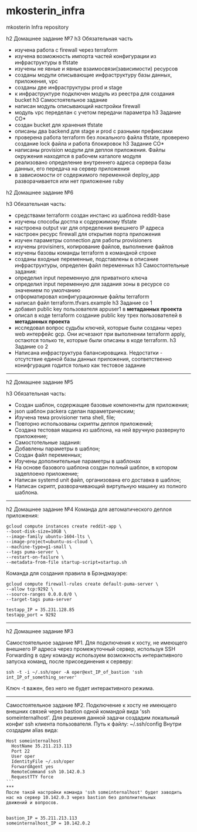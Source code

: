 # mkosterin_infra
mkosterin Infra repository

h2 Домашнее задание №7
h3 Обязательная часть
* изучена работа с firewall через terraform
* изучена возможность импорта частей конфигурации из инфраструктуры в tfstate
* изучены не явные и явные взаимосвязи(зависимости) ресурсов
* созданы модули описывающие инфраструктуру базы данных, приложения, vpc
* созданы две инфраструктуры prod и stage
* к инфраструктуре подключен модуль из реестра для создания bucket
h3 Самостоятельное задание
* написан модуль описывающий настройки firewall
* модуль vpc переделан с учетом передачи параметра
h3 Задание СО*
* создан bucket для хранения tfstate
* описаны два backend для stage и prod с разными префиксами
* проверена работа terraform без локального файла tfstate, проверено создание lock файла и работа блокировок
h3 Задание СО*
* написаны provision модули для деплоя приложения. Файлы окружения находятся в рабочем каталоге модуля
* реализовано определение внутреннего адреса сервера базы данных, его передача на сервер приложения
* в зависиомости от содержимого переменной deploy_app разворачивается или нет приложение ruby
 
h2 Домашнее задание №6

h3 Обязательная часть:
* средствами terraform создан инстанс из шаблона reddit-base
* изучены способы достпа к содержимому tfstate
* настроена output var для определения внешнего IP адреса
* настроен ресурс firewall для открытия порта приложения
* изучен параметры connection для работы provisioners
* изучены provisiners, копирование файлов, выполнение файлов
* изучены базовы команды terraform в командной строке
* созданы входные переменные, подставлены в описание инфраструктуры, определен файл переменных
h3 Самостоятельные задания:
* определил input переменную для приватного ключа
* определил input переменную для задания зоны в ресурсе со значением по умолчанию
* отформатировал конфигурационные файлы terraform
* написал файл terraform.tfvars.example
h3 Задание со 1
* добавил public key пользователя appuser1 в **метаданных проекта**
* описал в коде terraform создание public key трех пользователей в **метаданных проекта**
* исследовал вопрос судьбы ключей, которые были созданы через web интерфейс gcp. Они исчезают при выполнении terraform apply, остаются только те, которые были описаны в коде terraform.
h3 Задание со 2
* Написана инфраструктура балансировщика. Недостатки - отсутствие единой базы данных приложения, соответственно конифгурация годится только как тестовое задание


****
h2 Домашнее задание №5

h3 Обязательная часть:
* Создан шаблон, содержащие базовые компоненты для приложения;
* json шаблон packera сделан параметрическим;
* Изучена тема provisioner типа shell, file;
* Повторно использованы скрипты деплоя приложений;
* Создана тестовая машина из шаблона, на ней вручную развернуто приложение;
* Самостотельные задания:
* Добавлены параметры в шаблон;
* Создан файл переменных;
* Изучены дополнительные параметры в шаблонах
* На основе базового шаблона создан полный шаблон, в котором задеплоено приложение;
* Написан systemd unit файл, организована его доставка в шаблон;
* Написан скрипт, разворачивающий виртульную машину из полного шаблона.


****
h2 Домашнее задание №4
Команда для автоматического деплоя приложения:
```
gcloud compute instances create reddit-app \
--boot-disk-size=10GB \
--image-family ubuntu-1604-lts \
--image-project=ubuntu-os-cloud \
--machine-type=g1-small \
--tags puma-server \
--restart-on-failure \
--metadata-from-file startup-script=startup.sh
```
Команда для создания правила в Брэндмауэре:
```
gcloud compute firewall-rules create default-puma-server \
--allow tcp:9292 \
--source-ranges 0.0.0.0/0 \
--target-tags puma-server

testapp_IP = 35.231.128.85
testapp_port = 9292
```

****
h2 Домашнее задание №3

Самостоятельное задание №1. Для подключения к хосту, не имеющего внешнего IP адреса через промежуточный сервер,
используя SSH Forwarding в одну команду используем возможность интерактивного запуска команд, после присоединения к серверу:
```
ssh -t -i ~/.ssh/oper -A oper@ext_IP_of_bastion 'ssh int_IP_of_something_server'
```
Ключ -t важен, без него не будет интерактивного режима.
***
Самостоятельное задание №2. Подключение к хосту не имеющего внешних связей через bastion одной командой вида 'ssh someinternalhost'.
Для решения данной задачи создадим локальный конфиг ssh клиента пользователя. Путь к файлу:
~/.ssh/config
Внутри создадим alias вида:
````
Host someinternalhost
  HostName 35.211.213.113
  Port 22
  User oper
  IdentityFile ~/.ssh/oper
  ForwardAgent yes
  RemoteCommand ssh 10.142.0.3
  RequestTTY force
```
***
После такой настройки команда 'ssh someinternalhost' будет заводить нас на сервер 10.142.0.3 через bastion без дополнительных
движений и вопросов.


bastion_IP = 35.211.213.113
someinternalhost_IP = 10.142.0.2

